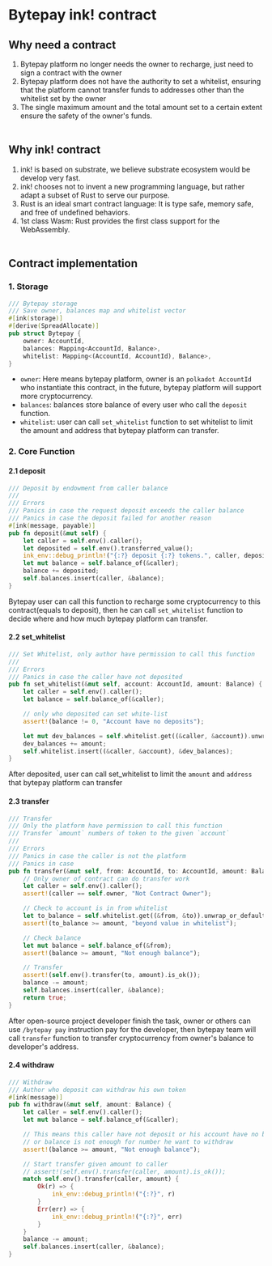 # Bytepay ink! contract

## Why need a contract
1. Bytepay platform no longer needs the owner to recharge, just need to sign a contract with the owner
2. Bytepay platform does not have the authority to set a whitelist, ensuring that the platform cannot transfer funds to addresses other than the whitelist set by the owner
3. The single maximum amount and the total amount set to a certain extent ensure the safety of the owner's funds.
<br/><br/>

## Why ink! contract
1. ink! is based on substrate, we believe substrate ecosystem would be develop very fast.
2. ink! chooses not to invent a new programming language, but rather adapt a subset of Rust to serve our purpose.
3. Rust is an ideal smart contract language: It is type safe, memory safe, and free of undefined behaviors.
4. 1st class Wasm: Rust provides the first class support for the WebAssembly.
<br/><br/>

## Contract implementation

### 1. Storage
```rust
/// Bytepay storage
/// Save owner, balances map and whitelist vector
#[ink(storage)]
#[derive(SpreadAllocate)]
pub struct Bytepay {
    owner: AccountId,
    balances: Mapping<AccountId, Balance>,
    whitelist: Mapping<(AccountId, AccountId), Balance>,
}
```
- `owner`: Here means bytepay platform, owner is an `polkadot AccountId` who instantiate this contract, in the future, bytepay platform will support more cryptocurrency.
- `balances`: balances store balance of every user who call the `deposit` function.
- `whitelist`: user can call `set_whitelist` function to set whitelist to limit the amount and address that bytepay platform can transfer.

### 2. Core Function

#### 2.1 deposit
```rust
/// Deposit by endowment from caller balance
///
/// Errors
/// Panics in case the request deposit exceeds the caller balance
/// Panics in case the deposit failed for another reason
#[ink(message, payable)]
pub fn deposit(&mut self) {
    let caller = self.env().caller();
    let deposited = self.env().transferred_value();
    ink_env::debug_println!("{:?} deposit {:?} tokens.", caller, deposited);
    let mut balance = self.balance_of(&caller);
    balance += deposited;
    self.balances.insert(caller, &balance);
}
```

Bytepay user can call this function to recharge some cryptocurrency to this contract(equals to deposit), then he can call `set_whitelist` function to decide where and how much bytepay platform can transfer.
#### 2.2 set_whitelist
```rust
/// Set Whitelist, only author have permission to call this function
///
/// Errors
/// Panics in case the caller have not deposited
pub fn set_whitelist(&mut self, account: AccountId, amount: Balance) {
    let caller = self.env().caller();
    let balance = self.balance_of(&caller);

    // only who deposited can set white-list
    assert!(balance != 0, "Account have no deposits");

    let mut dev_balances = self.whitelist.get((&caller, &account)).unwrap_or_default();
    dev_balances += amount;
    self.whitelist.insert((&caller, &account), &dev_balances);
}
```
After deposited, user can call set_whitelist to limit the `amount` and `address` that bytepay platform can transfer

#### 2.3 transfer
```rust
/// Transfer
/// Only the platform have permission to call this function
/// Transfer `amount` numbers of token to the given `account`
///
/// Errors
/// Panics in case the caller is not the platform
/// Panics in case
pub fn transfer(&mut self, from: AccountId, to: AccountId, amount: Balance) -> bool {
    // Only owner of contract can do transfer work
    let caller = self.env().caller();
    assert!(caller == self.owner, "Not Contract Owner");

    // Check to account is in from whitelist
    let to_balance = self.whitelist.get((&from, &to)).unwrap_or_default();
    assert!(to_balance >= amount, "beyond value in whitelist");

    // Check balance
    let mut balance = self.balance_of(&from);
    assert!(balance >= amount, "Not enough balance");

    // Transfer
    assert!(self.env().transfer(to, amount).is_ok());
    balance -= amount;
    self.balances.insert(caller, &balance);
    return true;
}
```
After open-source project developer finish the task, owner or others can use
`/bytepay pay` instruction pay for the developer, then bytepay team will call `transfer` function to transfer cryptocurrency from owner's balance to developer's address.

#### 2.4 withdraw
```rust
/// Withdraw
/// Author who deposit can withdraw his own token
#[ink(message)]
pub fn withdraw(&mut self, amount: Balance) {
    let caller = self.env().caller();
    let mut balance = self.balance_of(&caller);

    // This means this caller have not deposit or his account have no balance
    // or balance is not enough for number he want to withdraw
    assert!(balance >= amount, "Not enough balance");

    // Start transfer given amount to caller
    // assert!(self.env().transfer(caller, amount).is_ok());
    match self.env().transfer(caller, amount) {
        Ok(r) => {
            ink_env::debug_println!("{:?}", r)
        }
        Err(err) => {
            ink_env::debug_println!("{:?}", err)
        }
    }
    balance -= amount;
    self.balances.insert(caller, &balance);
}
```
